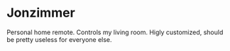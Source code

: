 ﻿# Jonzimmer

Personal home remote. Controls my living room. Higly customized, should be pretty useless for everyone else.


